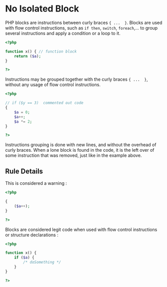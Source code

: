 <!-- Good Practices -->
# No Isolated Block

PHP blocks are instructions between curly braces `{ ...  }`. Blocks are used with flow control instructions, such as `if then`, `switch`, `foreach`,... to group several instructions and apply a condition or a loop to it. 

```php
<?php

function x() { // function block
	return ($a);
}

?>
```

Instructions may be grouped together with the  curly braces `{ ...  }`, without any usage of flow control instructions. 

```php
<?php

// if ($y == 3)  commented out code
{ 
	$a = 0;
	$a++;
	$a *= 2;
}

?>
```
Instructions grouping is done with new lines, and without the overhead of curly braces. When a lone block is found in the code, it is the left over of some instruction that was removed, just like in the example above.

## Rule Details

This is considered a warning : 

```php
<?php

{
	($a++);
}

?>
```

Blocks are considered legit code when used with flow control instructions or structure declarations : 

```php
<?php

function x() {
	if ($a) {
		/* doSomething */
	}
}

?>
```

